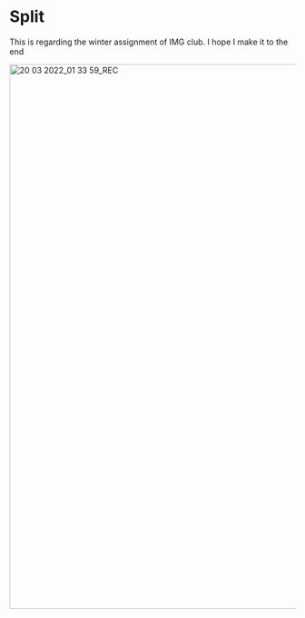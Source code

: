 # Split
This is regarding the winter assignment of IMG club. I hope I make it to the end

<img width="960" alt="20 03 2022_01 33 59_REC" src="https://user-images.githubusercontent.com/65587505/159137262-79b90beb-23d1-4983-9c53-d6a545c055fc.png">



